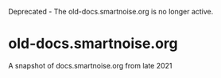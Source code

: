 Deprecated - The old-docs.smartnoise.org is no longer active.

# old-docs.smartnoise.org
A snapshot of docs.smartnoise.org from late 2021
